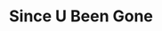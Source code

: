 ---
inv_num: 2011-078
add_credit:
url: 2011-078-since-u-been-gone
title: Since U Been Gone
year: '2011'
display_year: '2011'
medium: 14 metallic foil and screenprints on paper
dims: 11.69 x 8.5 inches
pitch: "​CD’s related to Kelly Clarkson’s Since U Been Gone scanned and then silk-screened
  on metallic foil."
ps:
live_url:
youtube:
related_code:
subheading: Prints
download:
commission: 'Commissioned by Whitney Museum of American Art, New York, for Cory Arcangel:
  Pro Tools'
related:
layout: things-i-made
---